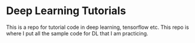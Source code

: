 # Deep Learning Tutorials
This is a repo for tutorial code in deep learning, tensorflow etc. This repo is where I put all the sample code for DL that I am practicing.
